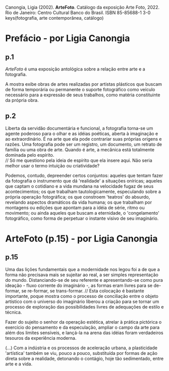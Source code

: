 Canongia, Ligia (2002). **ArteFoto**. Catálogo da exposição Arte Foto, 2022. Rio de Janeiro: Centro Cultural Banco do Brasil. ISBN 85-85688-1 3-0  
keys(fotografia, arte contemporânea, catálogo)

# Prefácio - por Ligia Canongia

## p.1  

*ArteFoto* é uma exposição antológica sobre a relação entre arte e a fotografia.

A mostra exibe obras de artes realizadas por artistas plásticos que buscam de forma temporária ou permanente o suporte fotográfico como veículo necessário para a expressão de seus trabalhos, como matéria constituinte da própria obra.

## p.2  

Liberta da servidão documentária e funcional, a fotografia torna-se um agente poderoso para o olhar e as idéias poéticas, aberta à imaginação e ao extraordinário. É na arte que ela pode contrariar suas próprias origens e razões. Uma fotografia pode ser um registro, um documento, um retrato de família ou uma obra de arte. Quando é arte, a mecânica está totalmente dominada pelo espírito.  
// Só me questiono pela ideia de espírito que ela insere aqui. Não seria melhor usar o termo intuição ou criatividade?  

Podemos, contudo, depreender certos conjuntos: aqueles que tentam fazer da fotografia o instrumento que dá 'realidade' a situações oníricas; aqueles que captam o cotidiano e a vida mundana na velocidade fugaz de seus acontecimentos; os que trabalham tautologicamente, especulando sobre a própria operação fotográfica; os que constroem 'teatros' do absurdo, revelando aspectos dramáticos da vida humana; os que trabalham por montagens ou edições que apontam para a idéia de série, ritmo ou movimento; ou ainda aqueles que buscam a eternidade, o 'congelamento' fotográfico, como forma de perpetuar o instante visivo de seu imaginário.  

# ArteFoto (p.15) - por Ligia Canongia

## p.15  

Uma das lições fundamentais que a modernidade nos legou foi a de que a forma não precisava mais se sujeitar ao real, a ser simples representação do mundo. Distanciando-se de seu referente e apresentando-se como pura ideação - fluxo corrente do imaginário -, as formas eram livres para se de-formar, se re-formar, se trans-formar.
// Esta colocação é bastante importante, poque mostra como o processo de conciliação entre o objeto artístico com o universo do imaginário liberou a criação para se tornar um processo de exploração das possibilidades livres de adequações de estilo e técnica.

Fazer do sujeito o senhor da operação estética, atrelar à prática pictórica o exercício do pensamento e da especulação, ampliar o campo da arte para além dos limites sensíveis, e lançá-la na arena das idéias foram verdadeiros tesouros da experiência moderna.

(...) Com a indústria e os processos de aceleração urbana, a plasticidade 'artística' também se viu, pouco a pouco, substituída por formas de ação direta sobre a realidade, detonando o contágio, hoje tão sedimentado, entre arte e a vida.